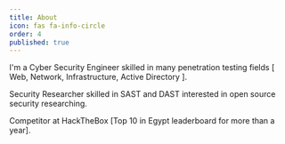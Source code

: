 ```yaml
---
title: About
icon: fas fa-info-circle
order: 4
published: true
---
```


<p>
I'm a Cyber Security Engineer skilled in many penetration testing fields [ Web, Network, Infrastructure, Active Directory ].
</p>
<p>
Security Researcher skilled in SAST and DAST interested in open source security researching.
</p>
<p>
Competitor at HackTheBox [Top 10 in Egypt leaderboard for more than a year].
</p>
